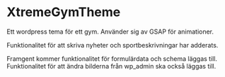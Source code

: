 # XtremeGymTheme
Ett wordpress tema för ett gym.
Använder sig av GSAP för animationer.

Funktionalitet för att skriva nyheter och sportbeskrivningar har adderats. 

Framgent kommer funktionalitet för formulärdata och schema läggas till. 
Funktionalitet för att ändra bilderna från wp_admin ska också läggas till. 
